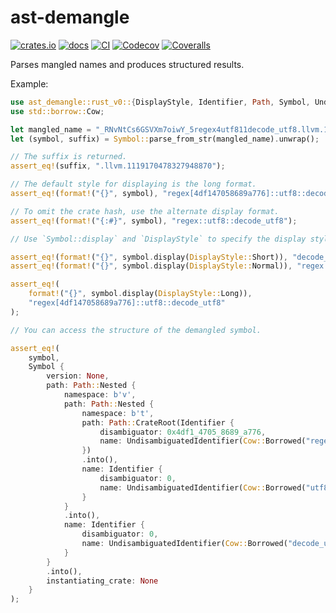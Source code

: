 # ast-demangle

[![crates.io](https://img.shields.io/crates/v/ast-demangle)](https://crates.io/crates/ast-demangle)
[![docs](https://docs.rs/ast-demangle/badge.svg)](https://docs.rs/ast-demangle)
[![CI](https://github.com/EFanZh/ast-demangle/actions/workflows/ci.yml/badge.svg)](https://github.com/EFanZh/ast-demangle/actions/workflows/ci.yml)
[![Codecov](https://codecov.io/gh/EFanZh/ast-demangle/branch/main/graph/badge.svg)](https://codecov.io/gh/EFanZh/ast-demangle)
[![Coveralls](https://coveralls.io/repos/github/EFanZh/ast-demangle/badge.svg?branch=main)](https://coveralls.io/github/EFanZh/ast-demangle)

Parses mangled names and produces structured results.

Example:

```rust
use ast_demangle::rust_v0::{DisplayStyle, Identifier, Path, Symbol, UndisambiguatedIdentifier};
use std::borrow::Cow;

let mangled_name = "_RNvNtCs6GSVXm7oiwY_5regex4utf811decode_utf8.llvm.1119170478327948870";
let (symbol, suffix) = Symbol::parse_from_str(mangled_name).unwrap();

// The suffix is returned.
assert_eq!(suffix, ".llvm.1119170478327948870");

// The default style for displaying is the long format.
assert_eq!(format!("{}", symbol), "regex[4df147058689a776]::utf8::decode_utf8");

// To omit the crate hash, use the alternate display format.
assert_eq!(format!("{:#}", symbol), "regex::utf8::decode_utf8");

// Use `Symbol::display` and `DisplayStyle` to specify the display style explicitly.

assert_eq!(format!("{}", symbol.display(DisplayStyle::Short)), "decode_utf8");
assert_eq!(format!("{}", symbol.display(DisplayStyle::Normal)), "regex::utf8::decode_utf8");

assert_eq!(
    format!("{}", symbol.display(DisplayStyle::Long)),
    "regex[4df147058689a776]::utf8::decode_utf8"
);

// You can access the structure of the demangled symbol.

assert_eq!(
    symbol,
    Symbol {
        version: None,
        path: Path::Nested {
            namespace: b'v',
            path: Path::Nested {
                namespace: b't',
                path: Path::CrateRoot(Identifier {
                    disambiguator: 0x4df1_4705_8689_a776,
                    name: UndisambiguatedIdentifier(Cow::Borrowed("regex"))
                })
                .into(),
                name: Identifier {
                    disambiguator: 0,
                    name: UndisambiguatedIdentifier(Cow::Borrowed("utf8"))
                }
            }
            .into(),
            name: Identifier {
                disambiguator: 0,
                name: UndisambiguatedIdentifier(Cow::Borrowed("decode_utf8"))
            }
        }
        .into(),
        instantiating_crate: None
    }
);
```
